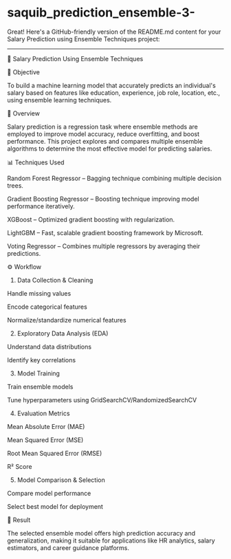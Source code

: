# saquib_prediction_ensemble-3-
Great! Here's a GitHub-friendly version of the README.md content for your Salary Prediction using Ensemble Techniques project:


---

💼 Salary Prediction Using Ensemble Techniques

📌 Objective

To build a machine learning model that accurately predicts an individual's salary based on features like education, experience, job role, location, etc., using ensemble learning techniques.

🧠 Overview

Salary prediction is a regression task where ensemble methods are employed to improve model accuracy, reduce overfitting, and boost performance. This project explores and compares multiple ensemble algorithms to determine the most effective model for predicting salaries.

📊 Techniques Used

Random Forest Regressor – Bagging technique combining multiple decision trees.

Gradient Boosting Regressor – Boosting technique improving model performance iteratively.

XGBoost – Optimized gradient boosting with regularization.

LightGBM – Fast, scalable gradient boosting framework by Microsoft.

Voting Regressor – Combines multiple regressors by averaging their predictions.


⚙️ Workflow

1. Data Collection & Cleaning

Handle missing values

Encode categorical features

Normalize/standardize numerical features



2. Exploratory Data Analysis (EDA)

Understand data distributions

Identify key correlations



3. Model Training

Train ensemble models

Tune hyperparameters using GridSearchCV/RandomizedSearchCV



4. Evaluation Metrics

Mean Absolute Error (MAE)

Mean Squared Error (MSE)

Root Mean Squared Error (RMSE)

R² Score



5. Model Comparison & Selection

Compare model performance

Select best model for deployment




🧾 Result

The selected ensemble model offers high prediction accuracy and generalization, making it suitable for applications like HR analytics, salary estimators, and career guidance platforms.




